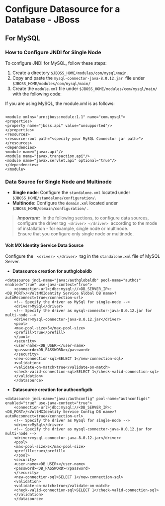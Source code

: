                             

Configure Datasource for a Database - JBoss
===========================================

For MySQL
---------

### How to Configure JNDI for Single Node

To configure JNDI for MySQL, follow these steps:

1.  Create a directory `$JBOSS_HOME/modules/com/mysql/main`.
2.  Copy and paste the `mysql-connector-java-8.0.12.jar`  file under `$JBOSS_HOME/modules/com/mysql/main/`
3.  Create the `module.xml` file under `$JBOSS_HOME/modules/com/mysql/main/` with the following code:
    
If you are using MySQL, the module.xml is as follows:

```

<module xmlns="urn:jboss:module:1.1" name="com.mysql">
<properties>
<property name="jboss.api" value="unsupported"/>      
</properties>
<resources>
<resource-root path="<specify your MySQL Connector jar path>">
</resources>
<dependencies>
<module name="javax.api"/>
<module name="javax.transaction.api"/>
<module name="javax.servlet.api" optional="true"/> 
</dependencies>
</module>
```
       
### Data Source for Single Node and Multinode

*   **Single node**: Configure the `standalone.xml` located under `$JBOSS_HOME/standalone/configuration/`.
*   **Multinode**: Configure the `domain.xml` located under `$JBOSS_HOME/domain/configuration/` .

> **_Important:_**  In the following sections, to configure data sources, configure the driver tag  `<driver> </driver>`  according to the mode of installation - for example, single node or multinode.  
Ensure that you configure only single node or multinode.

#### Volt MX Identity Service Data Source  

Configure the   `<driver> </driver>`  tag in the `standalone.xml` file of MySQL Server.

*   **Datasource creation for authglobaldb**
```
<datasource jndi-name="java:/authglobaldb" pool-name="authds" enabled="true" use-java-context="true">  
    <connection-url>jdbc:mysql://<DB_SERVER_IP>:<DB_PORT>/<VoltMXIdentity Service Global DB name>?autoReconnect=true</connection-url>  
    <!-- Specify the driver as MySql for single-node -->  
    <driver>MySql</driver>  
    <!-- Specify the driver as mysql-connector-java-8.0.12.jar for multi-node -->  
    <driver>mysql-connector-java-8.0.12.jar</driver>  
    <pool>  
    <max-pool-size>5</max-pool-size>  
    <prefill>true</prefill>  
    </pool>  
    <security>  
    <user-name><DB_USER></user-name>  
    <password><DB_PASSWORD></password>  
    </security>  
    <new-connection-sql>SELECT 1</new-connection-sql>  
    <validation>  
    <validate-on-match>true</validate-on-match>  
    <check-valid-connection-sql>SELECT 1</check-valid-connection-sql>  
    </validation>  
    </datasource>
```
*   **Datasource creation for authconfigdb**
```
<datasource jndi-name="java:/authconfig" pool-name="authconfigds" enabled="true" use-java-context="true">  
    <connection-url>jdbc:mysql://<DB_SERVER_IP>:<DB_PORT>/<VoltMXIdentity Service Config DB name>?autoReconnect=true</connection-url>  
    <!-- Specify the driver as MySql for single-node -->  
    <driver>MySql</driver>  
    <!-- Specify the driver as mysql-connector-java-8.0.12.jar for multi-node -->  
    <driver>mysql-connector-java-8.0.12.jar</driver>  
    <pool>  
    <max-pool-size>5</max-pool-size>  
    <prefill>true</prefill>  
    </pool>  
    <security>  
    <user-name><DB_USER></user-name>  
    <password><DB_PASSWORD></password>  
    </security>  
    <new-connection-sql>SELECT 1</new-connection-sql>  
    <validation>  
    <validate-on-match>true</validate-on-match>  
    <check-valid-connection-sql>SELECT 1</check-valid-connection-sql>  
    </validation>  
    </datasource>
```
